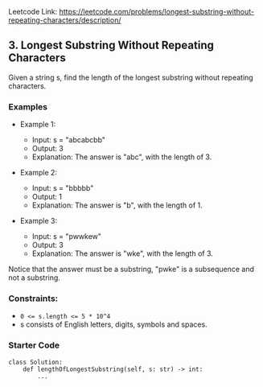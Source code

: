 Leetcode Link: https://leetcode.com/problems/longest-substring-without-repeating-characters/description/

## 3. Longest Substring Without Repeating Characters

Given a string s, find the length of the longest substring without repeating characters.

### Examples 

- Example 1:
    - Input: s = "abcabcbb"
    - Output: 3
    - Explanation: The answer is "abc", with the length of 3.

- Example 2:
    - Input: s = "bbbbb"
    - Output: 1
    - Explanation: The answer is "b", with the length of 1.

- Example 3:
    - Input: s = "pwwkew"
    - Output: 3
    - Explanation: The answer is "wke", with the length of 3.

Notice that the answer must be a substring, "pwke" is a subsequence and not a substring.

### Constraints:

- `0 <= s.length <= 5 * 10^4`
- s consists of English letters, digits, symbols and spaces.

### Starter Code
```
class Solution:
    def lengthOfLongestSubstring(self, s: str) -> int:
        ...
```